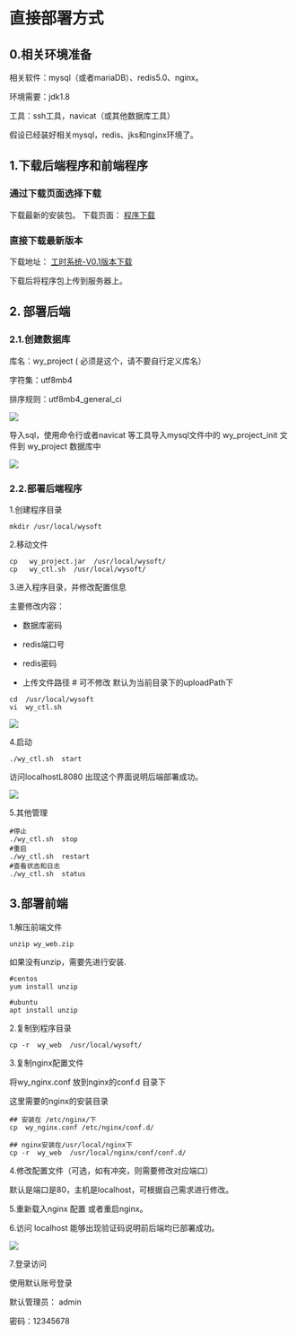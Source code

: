 # 直接部署方式

## 0.相关环境准备
相关软件：mysql（或者mariaDB）、redis5.0、nginx。

环境需要：jdk1.8

工具：ssh工具，navicat（或其他数据库工具）

假设已经装好相关mysql，redis、jks和nginx环境了。

##  1.下载后端程序和前端程序

###  通过下载页面选择下载
下载最新的安装包。
下载页面：
[程序下载](http://www.wuyu-soft.com/doc/cost/wycost-downloads/)



###  直接下载最新版本
下载地址：
[工时系统-V0.1版本下载](https://gitee.com/wy-soft/wyproject/releases/tag/wyproject_all-0.1)

下载后将程序包上传到服务器上。


##  2. 部署后端

### 2.1.创建数据库
库名：wy_project ( 必须是这个，请不要自行定义库名）

字符集：utf8mb4

排序规则：utf8mb4_general_ci

![](vx_images/456490515240275.png)

导入sql，使用命令行或者navicat 等工具导入mysql文件中的
wy_project_init  文件到 wy_project 数据库中

![](vx_images/385240815236830.png)

### 2.2.部署后端程序

1.创建程序目录
```
mkdir /usr/local/wysoft
```

2.移动文件
```
cp   wy_project.jar  /usr/local/wysoft/
cp   wy_ctl.sh  /usr/local/wysoft/
```

3.进入程序目录，并修改配置信息

主要修改内容：

- 数据库密码

- redis端口号

- redis密码

- 上传文件路径 # 可不修改  默认为当前目录下的uploadPath下

```
cd  /usr/local/wysoft
vi  wy_ctl.sh
```

![](vx_images/220081515232584.png)


4.启动
```
./wy_ctl.sh  start
```

访问localhostL8080  出现这个界面说明后端部署成功。

![](vx_images/518433613227440.png)


5.其他管理
```
#停止
./wy_ctl.sh  stop
#重启
./wy_ctl.sh  restart
#查看状态和日志
./wy_ctl.sh  status
```


## 3.部署前端

1.解压前端文件

```
unzip wy_web.zip
```
如果没有unzip，需要先进行安装.
```
#centos
yum install unzip

#ubuntu
apt install unzip
```

2.复制到程序目录
```
cp -r  wy_web  /usr/local/wysoft/ 
```
3.复制nginx配置文件

将wy_nginx.conf  放到nginx的conf.d 目录下

这里需要的nginx的安装目录

```
## 安装在 /etc/nginx/下
cp  wy_nginx.conf /etc/nginx/conf.d/

## nginx安装在/usr/local/nginx下
cp -r  wy_web  /usr/local/nginx/conf/conf.d/
```


4.修改配置文件（可选，如有冲突，则需要修改对应端口）

默认是端口是80，主机是localhost，可根据自己需求进行修改。

5.重新载入nginx 配置 或者重启nginx。

6.访问 localhost 
能够出现验证码说明前后端均已部署成功。

![](vx_images/297943913247606.png)



7.登录访问

使用默认账号登录

默认管理员： admin 

密码：12345678
